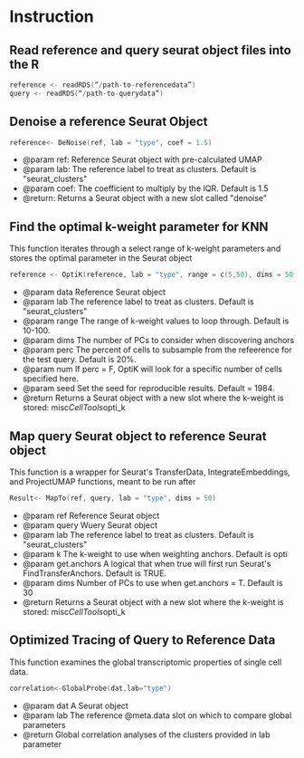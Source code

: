 # Instruction
## Read reference and query seurat object files into the R 

```c
reference <- readRDS(“/path-to-referencedata”) 
query <- readRDS(“/path-to-querydata”) 
```

## Denoise a reference Seurat Object

```c
reference<- DeNoise(ref, lab = "type", coef = 1.5)
```

* @param ref: Reference Seurat object with pre-calculated UMAP
* @param lab: The reference label to treat as clusters. Default is "seurat_clusters"
* @param coef: The coefficient to multiply by the IQR. Default is 1.5
* @return: Returns a Seurat object with a new slot called "denoise"


## Find the optimal k-weight parameter for KNN
This function iterates through a select range of k-weight parameters and stores the optimal parameter in the Seurat object
```c
reference <- OptiK(reference, lab = "type", range = c(5,50), dims = 50, perc = 0.2)
```
* @param data Reference Seurat object 
* @param lab The reference label to treat as clusters. Default is "seurat_clusters"
* @param range The range of k-weight values to loop through. Default is 10-100.
* @param dims The number of PCs to consider when discovering anchors
* @param perc The percent of cells to subsample from the refeerence for the test query. Default is 20%.
* @param num If perc = F, OptiK will look for a specific number of cells specified here.
* @param seed Set the seed for reproducible results. Default = 1984.
* @return Returns a Seurat object with a new slot where the k-weight is stored: misc$CellTools$opti_k


## Map query Seurat object to reference Seurat object
This function is a wrapper for Seurat's TransferData, IntegrateEmbeddings, and ProjectUMAP functions, meant to be run after
```c
Result<- MapTo(ref, query, lab = "type", dims = 50)
```
* @param ref Reference Seurat object 
* @param query Wuery Seurat object
* @param lab The reference label to treat as clusters. Default is "seurat_clusters"
* @param k The k-weight to use when weighting anchors. Default is opti
* @param get.anchors A logical that when true will first run Seurat's FindTransferAnchors. Default is TRUE.
* @param dims Number of PCs to use when get.anchors = T. Default is 30
* @return Returns a Seurat object with a new slot where the k-weight is stored: misc$CellTools$opti_k

## Optimized Tracing  of Query to Reference Data
This function examines the global transcriptomic properties of single cell data.
```c
correlation<-GlobalProbe(dat,lab="type")
```
* @param dat A Seurat object
* @param lab The reference @meta.data slot on which to compare global parameters
* @return Global correlation analyses of the clusters provided in lab parameter























